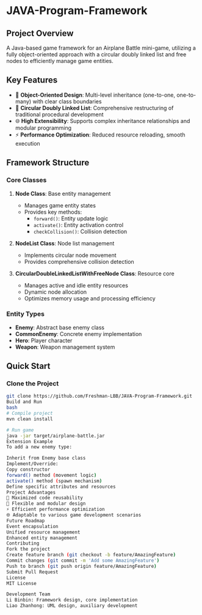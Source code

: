 # JAVA-Program-Framework  

## Project Overview  

A Java-based game framework for an Airplane Battle mini-game, utilizing a fully object-oriented approach with a circular doubly linked list and free nodes to efficiently manage game entities.  

## Key Features  

- 🚀 **Object-Oriented Design**: Multi-level inheritance (one-to-one, one-to-many) with clear class boundaries  
- 🔗 **Circular Doubly Linked List**: Comprehensive restructuring of traditional procedural development  
- 🌐 **High Extensibility**: Supports complex inheritance relationships and modular programming  
- ⚡ **Performance Optimization**: Reduced resource reloading, smooth execution  

## Framework Structure  

### Core Classes  

1. **Node Class**: Base entity management  
   - Manages game entity states  
   - Provides key methods:  
     - `forward()`: Entity update logic  
     - `activate()`: Entity activation control  
     - `checkCollision()`: Collision detection  

2. **NodeList Class**: Node list management  
   - Implements circular node movement  
   - Provides comprehensive collision detection  

3. **CircularDoubleLinkedListWithFreeNode Class**: Resource core  
   - Manages active and idle entity resources  
   - Dynamic node allocation  
   - Optimizes memory usage and processing efficiency  

### Entity Types  

- **Enemy**: Abstract base enemy class  
- **CommonEnemy**: Concrete enemy implementation  
- **Hero**: Player character  
- **Weapon**: Weapon management system  

## Quick Start  

### Clone the Project  

```bash  
git clone https://github.com/Freshman-LBB/JAVA-Program-Framework.git  
Build and Run
bash
# Compile project  
mvn clean install  

# Run game  
java -jar target/airplane-battle.jar  
Extension Example
To add a new enemy type:

Inherit from Enemy base class
Implement/Override:
Copy constructor
forward() method (movement logic)
activate() method (spawn mechanism)
Define specific attributes and resources
Project Advantages
🚀 Maximized code reusability
🔧 Flexible and modular design
⚡ Efficient performance optimization
🌐 Adaptable to various game development scenarios
Future Roadmap
Event encapsulation
Unified resource management
Enhanced entity management
Contributing
Fork the project
Create feature branch (git checkout -b feature/AmazingFeature)
Commit changes (git commit -m 'Add some AmazingFeature')
Push to branch (git push origin feature/AmazingFeature)
Submit Pull Request
License
MIT License

Development Team
Li Binbin: Framework design, core implementation
Liao Zhanhong: UML design, auxiliary development
